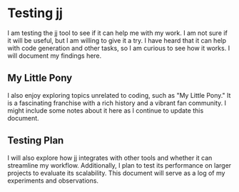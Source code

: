 # Testing jj

I am testing the jj tool to see if it can help me with my work. I am not sure if it will be useful, but I am willing to give it a try. I have heard that it can help with code generation and other tasks, so I am curious to see how it works. I will document my findings here.

## My Little Pony

I also enjoy exploring topics unrelated to coding, such as "My Little Pony." It is a fascinating franchise with a rich history and a vibrant fan community. I might include some notes about it here as I continue to update this document.

## Testing Plan

I will also explore how jj integrates with other tools and whether it can streamline my workflow.
Additionally, I plan to test its performance on larger projects to evaluate its scalability.
This document will serve as a log of my experiments and observations.
